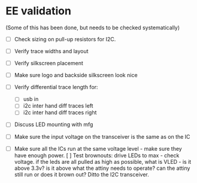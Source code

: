 # EE validation 

(Some of this has been done, but needs to be checked systematically)

- [ ] Check sizing on pull-up resistors for I2C.
- [ ] Verify trace widths and layout
- [ ] Verify silkscreen placement
- [ ] Make sure logo and backside silkscreen look nice
- [ ] Verify differential trace length for:
    - [ ] usb in
    - [ ] i2c inter hand diff traces left
    - [ ] i2c inter hand diff traces right
- [ ] Discuss LED mounting with mfg

- [ ] Make sure the input voltage on the transceiver is the same as on the IC
- [ ] Make sure all the ICs run at the same voltage level - make sure they have enough power.
[ ] Test brownouts: drive LEDs to max - check voltage. if the leds are all pulled as high as possible, what is VLED - is it above 3.3v? is it above what the attiny needs to operate? can the attiny still run or does it brown out? Ditto the I2C transceiver.
